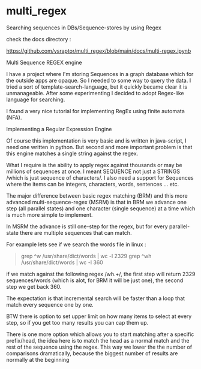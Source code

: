 # multi_regex
Searching sequences in DBs/Sequence-stores by using Regex

check the docs directory :

https://github.com/vsraptor/multi_regex/blob/main/docs/multi-regex.ipynb

Multi Sequence REGEX engine

I have a project where I'm storing Sequences in a graph database which for the outside apps are opaque. So I needed to some way to query the data. I tried a sort of template-search-language, but it quickly became clear it is unmanageable. After some experimenting I decided to adopt Regex-like language for searching.

I found a very nice tutorial for implementing RegEx using finite automata (NFA).

Implementing a Regular Expression Engine

Of course this implementation is very basic and is written in java-script, I need one written in python. But second and more important problem is that this engine matches a single string against the regex.

What I require is the ability to apply regex against thousands or may be millions of sequences at once. I meant SEQUENCE not just a STRINGS /which is just sequence of characters/. I also need a support for Sequences where the items can be integers, characters, words, sentences ... etc.

The major difference between basic regex matching (BRM) and this more advanced multi-sequence-regex (MSRM) is that in BRM we advance one step (all parallel states) and one character (single sequence) at a time which is much more simple to implement.

In MSRM the advance is still one-step for the regex, but for every parallel-state there are multiple sequences that can match.

For example lets see if we search the words file in linux :

   > grep ^w /usr/share/dict/words | wc -l
   2329
   > grep ^wh /usr/share/dict/words | wc -l
   360

if we match against the following regex /wh.+/, the first step will return 2329 sequences/words (which is alot, for BRM it will be just one), the second step we get back 360.

The expectation is that incremental search will be faster than a loop that match every sequence one by one.

BTW there is option to set upper limit on how many items to select at every step, so if you get too many results you can cap them up.

There is one more option which allows you to start matching after a specific prefix/head, the idea here is to match the head as a normal match and the rest of the sequence using the regex. This way we lower the the number of comparisons dramatically, because the biggest number of results are normally at the beginning
